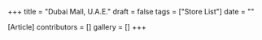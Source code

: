+++
title = "Dubai Mall, U.A.E."
draft = false
tags = ["Store List"]
date = ""

[Article]
contributors = []
gallery = []
+++